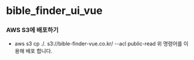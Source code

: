 # bible_finder_ui_vue

### AWS S3에 배포하기
* aws s3 cp ./*.* s3://bible-finder-vue.co.kr/ --acl public-read
위 명령어를 이용해 배포 합니다.
